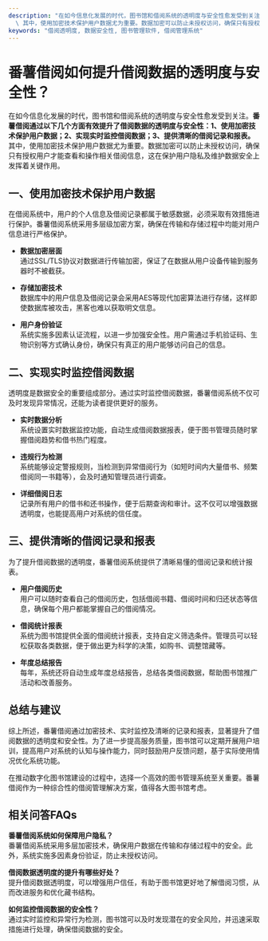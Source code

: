 ```yaml
---
description: "在如今信息化发展的时代，图书馆和借阅系统的透明度与安全性愈发受到关注。**番薯借阅通过以下几个方面有效提升了借阅数据的透明度与安全性：1、使用加密技术保护用户数据；2、实现实时监控借阅数据；3、提供清晰的借阅记录和报表。**\
  \ 其中，使用加密技术保护用户数据尤为重要。数据加密可以防止未授权访问，确保只有授权用户才能查看和操作相关借阅信息，这在保护用户隐私及维护数据安全上发挥着关键作用。"
keywords: "借阅透明度, 数据安全性, 图书管理软件, 借阅管理系统"
---
```

# 番薯借阅如何提升借阅数据的透明度与安全性？

在如今信息化发展的时代，图书馆和借阅系统的透明度与安全性愈发受到关注。**番薯借阅通过以下几个方面有效提升了借阅数据的透明度与安全性：1、使用加密技术保护用户数据；2、实现实时监控借阅数据；3、提供清晰的借阅记录和报表。** 其中，使用加密技术保护用户数据尤为重要。数据加密可以防止未授权访问，确保只有授权用户才能查看和操作相关借阅信息，这在保护用户隐私及维护数据安全上发挥着关键作用。

## **一、使用加密技术保护用户数据**

在借阅系统中，用户的个人信息及借阅记录都属于敏感数据，必须采取有效措施进行保护。番薯借阅系统采用多层级加密方案，确保在传输和存储过程中均能对用户信息进行严格保护。

- **数据加密层面**  
  通过SSL/TLS协议对数据进行传输加密，保证了在数据从用户设备传输到服务器时不被截获。
  
- **存储加密技术**  
  数据库中的用户信息及借阅记录会采用AES等现代加密算法进行存储，这样即使数据库被攻击，黑客也难以获取明文信息。

- **用户身份验证**  
  系统实施多因素认证流程，以进一步加强安全性。用户需通过手机验证码、生物识别等方式确认身份，确保只有真正的用户能够访问自己的信息。

## **二、实现实时监控借阅数据**

透明度是数据安全的重要组成部分。通过实时监控借阅数据，番薯借阅系统不仅可及时发现异常情况，还能为读者提供更好的服务。

- **实时数据分析**  
  系统设置实时数据监控功能，自动生成借阅数据报表，便于图书管理员随时掌握借阅趋势和借书热门程度。
  
- **违规行为检测**  
  系统能够设定警报规则，当检测到异常借阅行为（如短时间内大量借书、频繁借阅同一书籍等），会及时通知管理员进行调查。
  
- **详细借阅日志**  
  记录所有用户的借书和还书操作，便于后期查询和审计。这不仅可以增强数据透明度，也能提高用户对系统的信任度。

## **三、提供清晰的借阅记录和报表**

为了提升借阅数据的透明度，番薯借阅系统提供了清晰易懂的借阅记录和统计报表。

- **用户借阅历史**  
  用户可以随时查看自己的借阅历史，包括借阅书籍、借阅时间和归还状态等信息，确保每个用户都能掌握自己的借阅情况。
  
- **借阅统计报表**  
  系统为图书馆提供全面的借阅统计报表，支持自定义筛选条件。管理员可以轻松获取各类数据，便于做出更为科学的决策，如购书、调整馆藏等。

- **年度总结报告**  
  每年，系统还将自动生成年度总结报告，总结各类借阅数据，帮助图书馆推广活动和改善服务。

## **总结与建议**

综上所述，番薯借阅通过加密技术、实时监控及清晰的记录和报表，显著提升了借阅数据的透明度和安全性。为了进一步提高服务质量，图书馆可以定期开展用户培训，提高用户对系统的认知与操作能力，同时鼓励用户反馈问题，基于实际使用情况优化系统功能。

在推动数字化图书馆建设的过程中，选择一个高效的图书管理系统至关重要。番薯借阅作为一种综合性的借阅管理解决方案，值得各大图书馆考虑。

## 相关问答FAQs

**番薯借阅系统如何保障用户隐私？**  
番薯借阅系统采用多层加密技术，确保用户数据在传输和存储过程中的安全。此外，系统实施多因素身份验证，防止未授权访问。

**借阅数据透明度的提升有哪些好处？**  
提升借阅数据透明度，可以增强用户信任，有助于图书馆更好地了解借阅习惯，从而改进服务和优化藏书结构。

**如何监控借阅数据的安全性？**  
通过实时监控和异常行为检测，图书馆可以及时发现潜在的安全风险，并迅速采取措施进行处理，确保借阅数据的安全。

